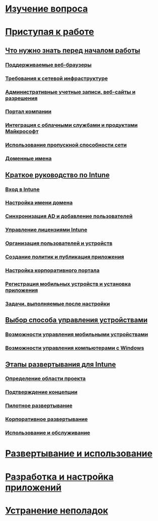 # [Изучение вопроса](/intune/understand-explore/introduction-to-microsoft-intune)

# [Приступая к работе](what-to-know-before-you-start-microsoft-intune.md)
## [Что нужно знать перед началом работы](what-to-know-before-you-start-microsoft-intune.md)
### [Поддерживаемые веб-браузеры](supported-web-browsers.md)
### [Требования к сетевой инфраструктуре](network-infrastructure-requirements-for-microsoft-intune.md)
### [Административные учетные записи, веб-сайты и разрешения](administrative-accounts-websites-perms.md)
### [Портал компании](microsoft-intune-company-portal.md)
### [Интеграция с облачными службами и продуктами Майкрософт](integration-with-cloud-services.md)
### [Использование пропускной способности сети](network-bandwidth-use.md)
### [Доменные имена](domain-names-for-microsoft-intune.md)

## [Краткое руководство по Intune](start-with-a-paid-subscription-to-microsoft-intune.md)
### [Вход в Intune](start-with-a-paid-subscription-to-microsoft-intune-step-1.md)
### [Настройка имени домена](start-with-a-paid-subscription-to-microsoft-intune-step-2.md)
### [Синхронизация AD и добавление пользователей](start-with-a-paid-subscription-to-microsoft-intune-step-3.md)
### [Управление лицензиями Intune](start-with-a-paid-subscription-to-microsoft-intune-step-4.md)
### [Организация пользователей и устройств](start-with-a-paid-subscription-to-microsoft-intune-step-5.md)
### [Создание политик и публикация приложения](start-with-a-paid-subscription-to-microsoft-intune-step-6.md)
### [Настройка корпоративного портала](start-with-a-paid-subscription-to-microsoft-intune-step-7.md)
### [Регистрация мобильных устройств и установка приложения](start-with-a-paid-subscription-to-microsoft-intune-step-8.md)
### [Задачи, выполняемые после настройки](post-configuration-tasks.md)

## [Выбор способа управления устройствами](choose-how-to-manage-devices.md)
### [Возможности управления мобильными устройствами](mobile-device-management-capabilities-in-microsoft-intune.md)
### [Возможности управления компьютерами с Windows](windows-pc-management-capabilities-in-microsoft-intune.md)

## [Этапы развертывания для Intune](rollout-phases-for-microsoft-intune-deployment.md)
### [Определение области проекта](project-scope.md)
### [Подтверждение концепции](proof-of-concept.md)
### [Пилотное развертывание](pilot.md)
### [Корпоративное развертывание](enterprise-rollout.md)
### [Использование и обслуживание](operations-and-maintenance.md)

<!-- # [Plan and Design](/intune/plan-design/ways-to-do-enterprise-mobility) -->
# [Развертывание и использование](/intune/deploy-use/overview-of-device-and-app-lifecycles-in-microsoft-intune)
# [Разработка и настройка приложений](/intune/develop/intune-app-sdk)
# [Устранение неполадок](/intune/troubleshoot/how-to-get-support-for-microsoft-intune)


<!--HONumber=May16_HO2-->



